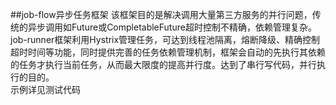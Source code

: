 ##job-flow异步任务框架
该框架目的是解决调用大量第三方服务的并行问题，传统的异步调用如Future或CompletableFuture超时控制不精确，依赖管理复杂。  
job-runner框架利用Hystrix管理任务，可达到线程池隔离，熔断降级、精确控制超时时间等功能，同时提供完善的任务依赖管理机制，框架会自动的先执行其依赖的任务才执行当前任务，从而最大限度的提高并行度。达到了串行写代码，并行执行的目的。  
示例详见测试代码